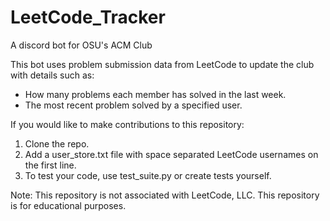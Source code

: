# LeetCode_Tracker
A discord bot for OSU's ACM Club

This bot uses problem submission data from LeetCode to update the club with details such as:
- How many problems each member has solved in the last week.
- The most recent problem solved by a specified user.

If you would like to make contributions to this repository:
1. Clone the repo.
2. Add a user_store.txt file with space separated LeetCode usernames on the first line.
3. To test your code, use test_suite.py or create tests yourself.

Note: This repository is not associated with LeetCode, LLC. This repository is for educational purposes.
